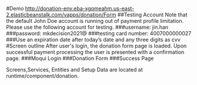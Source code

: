 #Demo http://donation-env.eba-xgqmeahm.us-east-2.elasticbeanstalk.com/vapps/donation/Form
##Testing Account Note that the default John Doe account is running out of payment profile limitation. Please use the following account for testing. ###username: jin.han ###password: mkdecision2021@ ###testing card number: 4007000000027 ###Use an expiration date after today’s date and any three digits as cvv #Screen outline After user's login, the donation form page is loaded. Upon successful payment processing the user is presented with a confirmation page. ###Moqui Login ###Donation Form ###Success Page

Screens,Services, Entities and Setup Data are located at runtime/component/donation.




